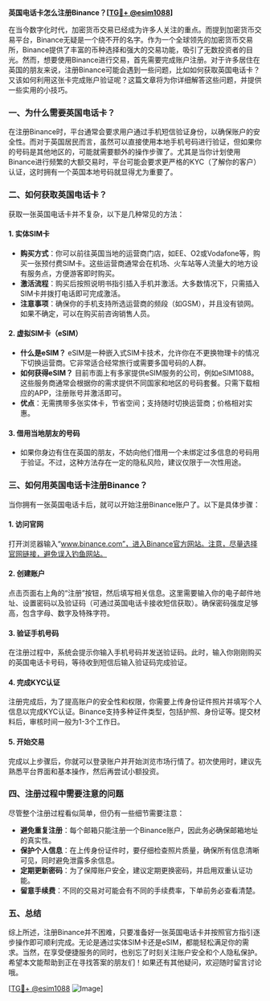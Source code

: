 **英国电话卡怎么注册Binance？[[TG💪+ @esim1088](https://t.me/s/esim1088)]**

在当今数字化时代，加密货币交易已经成为许多人关注的重点。而提到加密货币交易平台，Binance无疑是一个绕不开的名字。作为一个全球领先的加密货币交易所，Binance提供了丰富的币种选择和强大的交易功能，吸引了无数投资者的目光。然而，想要使用Binance进行交易，首先需要完成账户注册。对于许多居住在英国的朋友来说，注册Binance可能会遇到一些问题，比如如何获取英国电话卡？又该如何利用这张卡完成账户验证呢？这篇文章将为你详细解答这些问题，并提供一些实用的小技巧。

### 一、为什么需要英国电话卡？

在注册Binance时，平台通常会要求用户通过手机短信验证身份，以确保账户的安全性。而对于英国居民而言，虽然可以直接使用本地手机号码进行验证，但如果你的号码是其他地区的，可能就需要额外的操作步骤了。尤其是当你计划使用Binance进行频繁的大额交易时，平台可能会要求更严格的KYC（了解你的客户）认证，这时拥有一个英国本地号码就显得尤为重要了。

### 二、如何获取英国电话卡？

获取一张英国电话卡并不复杂，以下是几种常见的方法：

#### 1. **实体SIM卡**
   - **购买方式**：你可以前往英国当地的运营商门店，如EE、O2或Vodafone等，购买一张预付费SIM卡。这些运营商通常会在机场、火车站等人流量大的地方设有服务点，方便游客即时购买。
   - **激活流程**：购买后按照说明书指引插入手机并激活。大多数情况下，只需插入SIM卡并拨打电话即可完成激活。
   - **注意事项**：确保你的手机支持所选运营商的频段（如GSM），并且没有锁网。如果不确定，可以在购买前咨询销售人员。

#### 2. **虚拟SIM卡（eSIM）**
   - **什么是eSIM？** eSIM是一种嵌入式SIM卡技术，允许你在不更换物理卡的情况下切换运营商。它非常适合经常旅行或需要多国号码的人群。
   - **如何获得eSIM？** 目前市面上有多家提供eSIM服务的公司，例如eSIM1088。这些服务商通常会根据你的需求提供不同国家和地区的号码套餐。只需下载相应的APP，注册账号并激活即可。
   - **优点**：无需携带多张实体卡，节省空间；支持随时切换运营商；价格相对实惠。

#### 3. **借用当地朋友的号码**
   - 如果你身边有住在英国的朋友，不妨向他们借用一个未绑定过多信息的号码用于验证。不过，这种方法存在一定的隐私风险，建议仅限于一次性用途。

### 三、如何用英国电话卡注册Binance？

当你拥有一张英国电话卡后，就可以开始注册Binance账户了。以下是具体步骤：

#### 1. **访问官网**
   打开浏览器输入“www.binance.com”，进入Binance官方网站。注意，尽量选择官网链接，避免误入钓鱼网站。

#### 2. **创建账户**
   点击页面右上角的“注册”按钮，然后填写相关信息。这里需要输入你的电子邮件地址、设置密码以及验证码（可通过英国电话卡接收短信获取）。确保密码强度足够高，包含字母、数字及特殊字符。

#### 3. **验证手机号码**
   在注册过程中，系统会提示你输入手机号码并发送验证码。此时，输入你刚刚购买的英国电话卡号码，等待收到短信后输入验证码完成验证。

#### 4. **完成KYC认证**
   注册完成后，为了提高账户的安全性和权限，你需要上传身份证件照片并填写个人信息以完成KYC认证。Binance支持多种证件类型，包括护照、身份证等。提交材料后，审核时间一般为1-3个工作日。

#### 5. **开始交易**
   完成以上步骤后，你就可以登录账户并开始浏览市场行情了。初次使用时，建议先熟悉平台界面和基本操作，然后再尝试小额投资。

### 四、注册过程中需要注意的问题

尽管整个注册过程看似简单，但仍有一些细节需要注意：

- **避免重复注册**：每个邮箱只能注册一个Binance账户，因此务必确保邮箱地址的真实性。
- **保护个人信息**：在上传身份证件时，要仔细检查照片质量，确保所有信息清晰可见，同时避免泄露多余信息。
- **定期更新密码**：为了保障账户安全，建议定期更换密码，并启用双重认证功能。
- **留意手续费**：不同的交易对可能会有不同的手续费率，下单前务必查看清楚。

### 五、总结

综上所述，注册Binance并不困难，只要准备好一张英国电话卡并按照官方指引逐步操作即可顺利完成。无论是通过实体SIM卡还是eSIM，都能轻松满足你的需求。当然，在享受便捷服务的同时，也别忘了时刻关注账户安全和个人隐私保护。希望本文能帮助到正在寻找答案的朋友们！如果还有其他疑问，欢迎随时留言讨论哦。

[[TG💪+ @esim1088](https://t.me/s/esim1088) ![Image](https://i.postimg.cc/4NQfJmqS/Snipaste-2025-05-13-00-14-12.png)]